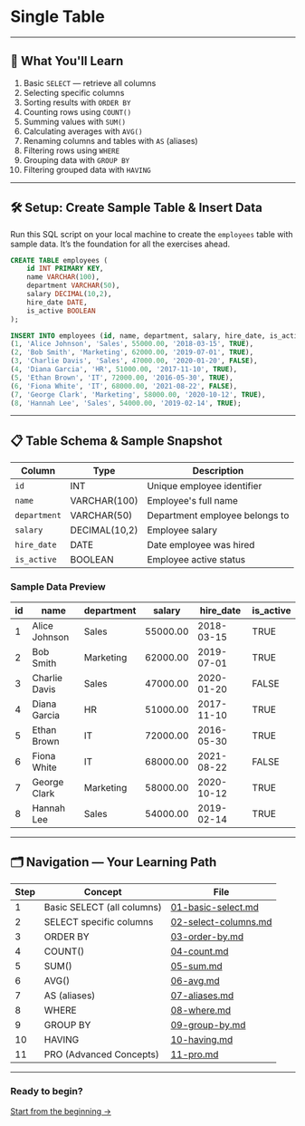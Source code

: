 # Single Table

---

## 🚀 What You'll Learn

1. Basic `SELECT` — retrieve all columns
2. Selecting specific columns
3. Sorting results with `ORDER BY`
4. Counting rows using `COUNT()`
5. Summing values with `SUM()`
6. Calculating averages with `AVG()`
7. Renaming columns and tables with `AS` (aliases)
8. Filtering rows using `WHERE`
9. Grouping data with `GROUP BY`
10. Filtering grouped data with `HAVING`

---

## 🛠️ Setup: Create Sample Table & Insert Data

Run this SQL script on your local machine to create the `employees` table with sample data. It’s the foundation for all the exercises ahead.

```sql
CREATE TABLE employees (
    id INT PRIMARY KEY,
    name VARCHAR(100),
    department VARCHAR(50),
    salary DECIMAL(10,2),
    hire_date DATE,
    is_active BOOLEAN
);

INSERT INTO employees (id, name, department, salary, hire_date, is_active) VALUES
(1, 'Alice Johnson', 'Sales', 55000.00, '2018-03-15', TRUE),
(2, 'Bob Smith', 'Marketing', 62000.00, '2019-07-01', TRUE),
(3, 'Charlie Davis', 'Sales', 47000.00, '2020-01-20', FALSE),
(4, 'Diana Garcia', 'HR', 51000.00, '2017-11-10', TRUE),
(5, 'Ethan Brown', 'IT', 72000.00, '2016-05-30', TRUE),
(6, 'Fiona White', 'IT', 68000.00, '2021-08-22', FALSE),
(7, 'George Clark', 'Marketing', 58000.00, '2020-10-12', TRUE),
(8, 'Hannah Lee', 'Sales', 54000.00, '2019-02-14', TRUE);
```

---

## 📋 Table Schema & Sample Snapshot

| Column       | Type          | Description                    |
| ------------ | ------------- | ------------------------------ |
| `id`         | INT           | Unique employee identifier     |
| `name`       | VARCHAR(100)  | Employee's full name           |
| `department` | VARCHAR(50)   | Department employee belongs to |
| `salary`     | DECIMAL(10,2) | Employee salary                |
| `hire_date`  | DATE          | Date employee was hired        |
| `is_active`  | BOOLEAN       | Employee active status         |

### Sample Data Preview

| id | name          | department | salary   | hire\_date | is\_active |
| -- | ------------- | ---------- | -------- | ---------- | ---------- |
| 1  | Alice Johnson | Sales      | 55000.00 | 2018-03-15 | TRUE       |
| 2  | Bob Smith     | Marketing  | 62000.00 | 2019-07-01 | TRUE       |
| 3  | Charlie Davis | Sales      | 47000.00 | 2020-01-20 | FALSE      |
| 4  | Diana Garcia  | HR         | 51000.00 | 2017-11-10 | TRUE       |
| 5  | Ethan Brown   | IT         | 72000.00 | 2016-05-30 | TRUE       |
| 6  | Fiona White   | IT         | 68000.00 | 2021-08-22 | FALSE      |
| 7  | George Clark  | Marketing  | 58000.00 | 2020-10-12 | TRUE       |
| 8  | Hannah Lee    | Sales      | 54000.00 | 2019-02-14 | TRUE       |

---

## 🗂 Navigation — Your Learning Path

| Step | Concept                    | File                                         |
| ---- | -------------------------- | -------------------------------------------- |
| 1    | Basic SELECT (all columns) | [01-basic-select.md](01-basic-select.md)     |
| 2    | SELECT specific columns    | [02-select-columns.md](02-select-columns.md) |
| 3    | ORDER BY                   | [03-order-by.md](03-order-by.md)             |
| 4    | COUNT()                    | [04-count.md](04-count.md)                   |
| 5    | SUM()                      | [05-sum.md](05-sum.md)                       |
| 6    | AVG()                      | [06-avg.md](06-avg.md)                       |
| 7    | AS (aliases)               | [07-aliases.md](07-aliases.md)               |
| 8    | WHERE                      | [08-where.md](08-where.md)                   |
| 9    | GROUP BY                   | [09-group-by.md](09-group-by.md)             |
| 10   | HAVING                     | [10-having.md](10-having.md)                 |
| 11   | PRO (Advanced Concepts)    | [11-pro.md](11-pro.md)                       |

---

### Ready to begin?

[Start from the beginning →](01-basic-select.md)
